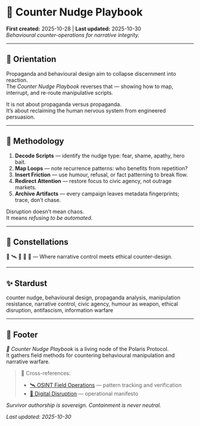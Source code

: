 # 🧨 Counter Nudge Playbook  
**First created:** 2025-10-28 | **Last updated:** 2025-10-30  
*Behavioural counter-operations for narrative integrity.*

---

## 🧭 Orientation  
Propaganda and behavioural design aim to collapse discernment into reaction.  
The *Counter Nudge Playbook* reverses that — showing how to map, interrupt, and re-route manipulative scripts.  

It is not about propaganda versus propaganda.  
It’s about reclaiming the human nervous system from engineered persuasion.

---

## 🧩 Methodology  
1. **Decode Scripts** — identify the nudge type: fear, shame, apathy, hero bait.  
2. **Map Loops** — note recurrence patterns: who benefits from repetition?  
3. **Insert Friction** — use humour, refusal, or fact patterning to break flow.  
4. **Redirect Attention** — restore focus to civic agency, not outrage markets.  
5. **Archive Artifacts** — every campaign leaves metadata fingerprints; trace, don’t chase.  

Disruption doesn’t mean chaos.  
It means *refusing to be automated*.

---

## 🌌 Constellations  
🧨 🛰️ 🧿 🔮 🦆 — Where narrative control meets ethical counter-design.

---

## ✨ Stardust  
counter nudge, behavioural design, propaganda analysis, manipulation resistance, narrative control, civic agency, humour as weapon, ethical disruption, antifascism, information warfare

---

## 🏮 Footer  

*🧨 Counter Nudge Playbook* is a living node of the Polaris Protocol.  
It gathers field methods for countering behavioural manipulation and narrative warfare.

> 📡 Cross-references:
> 
> - [🛰️ OSINT Field Operations](../🛰️_OSINT_Field_Operations/README.md) — pattern tracking and verification  
> - [🦆 Digital Disruption](../README.md) — operational manifesto  

*Survivor authorship is sovereign. Containment is never neutral.*

_Last updated: 2025-10-30_

